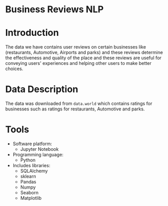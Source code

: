# Business Reviews NLP

# Introduction

The data we have contains user reviews on certain businesses like (restaurants, Automotive, Airports and parks) and these reviews determine the effectiveness and quality of the place and these reviews are useful for conveying users' experiences and helping other users to make better choices.

# Data Description

The data was downloaded from `data.world` which contains ratings for businesses such as ratings for restaurants, Automotive and parks.

# Tools

- Software platform: 
    - Jupyter Notebook
- Programming language: 
    - Python
- Includes libraries:
    - SQLAlchemy
    - sklearn
    - Pandas
    - Numpy
    - Seaborn
    - Matplotlib
